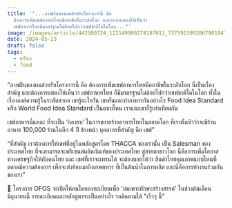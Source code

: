 ```yaml
---
title: '"...ภาพฝันของผมสำหรับโครงการนี้ คือ
  ต้องการเพิ่มเชฟอาหารไทยมืออาชีพในระดับโลก และอยากแสดงให้เห็นว่า
  เชฟอาหารไทยมีมาตรฐานไม่ด้อยไปกว่าเชฟชาติใดในโลก..."'
image: /images/article/442500724_122149900274197611_7375923993867901847_n-2.jpg
date: 2024-05-23
draft: false
tags:
  - ofos
  - food
---
```

“ภาพฝันของผมสำหรับโครงการนี้ คือ ต้องการเพิ่มเชฟอาหารไทยมืออาชีพในระดับโลก นี่เป็นเรื่องสำคัญ และต้องการแสดงให้เห็นว่า เชฟอาหารไทย ก็มีมาตรฐานไม่ด้อยไปกว่าเชฟชาติใดในโลก ทั้งในเรื่ององค์ความรู้ในระดับสากล เขารู้อะไรกัน เขาหั่นและทำอาหารกันอย่างไร Food Idea Standard หรือ World Food Idea Standard เป็นแบบไหน เราและเขาก็รู้เท่าเทียมกัน 

เชฟอาหารนี่แหละ ที่จะเป็น ‘กองรบ’ ในการขยายร้ายอาหารไทยในตลาดโลก ที่เราตั้งเป้าว่าจะมีร้านอาหาร 100,000 ร้านในอีก 4 ปี ข้างหน้า บุคลากรที่สำคัญ คือ เชฟ”

“ที่สำคัญ เราต้องการให้เชฟที่อยู่ในหลักสูตรโดย THACCA ของเรานั้น เป็น Salesman ของประเทศไทย ที่จะสามารถจะพรีเซนต์ผลิตภัณฑ์ของประเทศไทย สู่สายตาชาวโลก นี่คือการเพิ่มโอกาสทางเศรษฐกิจให้กับคนไทย และ เชฟที่เราจะเทรนได้ จะต้องบอกได้ว่า สินค้าไทยคุณภาพแบบไหนที่ตลาดมีความต้องการ เพื่อจะส่งย้อนมาถึงเกษตรกร ที่เป็นต้นน้ำในการผลิต และนี่คือการทำงานร่วมกันของเรา”

📌 โครงการ OFOS จะเปิดให้คนไทยลงทะเบียนเพื่อ 'บ่มเพาะทักษะสร้างสรรค์'  ในช่วงต้นเดือนมิถุนายนนี้ รายละเอียดและหลักสูตรจะเป็นอย่างไร รอติดตามได้ "เร็วๆ นี้"
